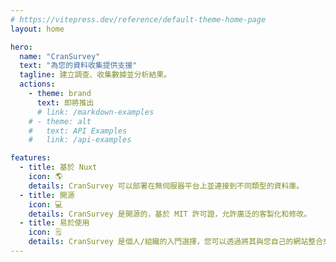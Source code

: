 ```yaml
---
# https://vitepress.dev/reference/default-theme-home-page
layout: home

hero:
  name: "CranSurvey"
  text: "為您的資料收集提供支援"
  tagline: 建立調查、收集數據並分析結果。
  actions:
    - theme: brand
      text: 即將推出
      # link: /markdown-examples
    # - theme: alt
    #   text: API Examples
    #   link: /api-examples

features:
  - title: 基於 Nuxt
    icon: 🌎
    details: CranSurvey 可以部署在無伺服器平台上並連接到不同類型的資料庫。
  - title: 開源
    icon: 💻
    details: CranSurvey 是開源的，基於 MIT 許可證，允許廣泛的客製化和修改。
  - title: 易於使用
    icon: 🗒️
    details: CranSurvey 是個人/組織的入門選擇，您可以透過將其與您自己的網站整合來收集資料。
---
```


